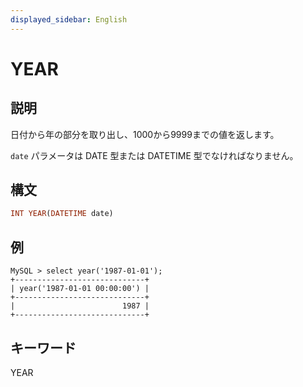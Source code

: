 ```yaml
---
displayed_sidebar: English
---
```


# YEAR

## 説明

日付から年の部分を取り出し、1000から9999までの値を返します。

`date` パラメータは DATE 型または DATETIME 型でなければなりません。

## 構文

```Haskell
INT YEAR(DATETIME date)
```

## 例

```Plain Text
MySQL > select year('1987-01-01');
+-----------------------------+
| year('1987-01-01 00:00:00') |
+-----------------------------+
|                        1987 |
+-----------------------------+
```

## キーワード

YEAR
